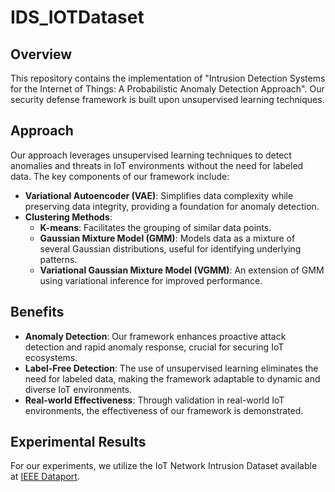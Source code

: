 # IDS_IOTDataset

## Overview
This repository contains the implementation of "Intrusion Detection Systems for the Internet of Things: A Probabilistic Anomaly Detection Approach". Our security defense framework is built upon unsupervised learning techniques.

## Approach
Our approach leverages unsupervised learning techniques to detect anomalies and threats in IoT environments without the need for labeled data. The key components of our framework include:

- **Variational Autoencoder (VAE)**: Simplifies data complexity while preserving data integrity, providing a foundation for anomaly detection.
- **Clustering Methods**:
  - **K-means**: Facilitates the grouping of similar data points.
  - **Gaussian Mixture Model (GMM)**: Models data as a mixture of several Gaussian distributions, useful for identifying underlying patterns.
  - **Variational Gaussian Mixture Model (VGMM)**: An extension of GMM using variational inference for improved performance.

## Benefits
- **Anomaly Detection**: Our framework enhances proactive attack detection and rapid anomaly response, crucial for securing IoT ecosystems.
- **Label-Free Detection**: The use of unsupervised learning eliminates the need for labeled data, making the framework adaptable to dynamic and diverse IoT environments.
- **Real-world Effectiveness**: Through validation in real-world IoT environments, the effectiveness of our framework is demonstrated.

## Experimental Results
For our experiments, we utilize the IoT Network Intrusion Dataset available at [IEEE Dataport](https://ieee-dataport.org/open-access/iot-network-intrusion-dataset).
